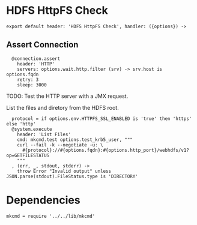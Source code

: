 
# HDFS HttpFS Check

    export default header: 'HDFS HttpFS Check', handler: ({options}) ->

## Assert Connection

      @connection.assert
        header: 'HTTP'
        servers: options.wait.http.filter (srv) -> srv.host is options.fqdn
        retry: 3
        sleep: 3000

TODO: Test the HTTP server with a JMX request.

List the files and diretory from the HDFS root.

      protocol = if options.env.HTTPFS_SSL_ENABLED is 'true' then 'https' else 'http'
      @system.execute
        header: 'List Files'
        cmd: mkcmd.test options.test_krb5_user, """
        curl --fail -k --negotiate -u: \
          #{protocol}://#{options.fqdn}:#{options.http_port}/webhdfs/v1?op=GETFILESTATUS
        """
      , (err, _, stdout, stderr) ->
        throw Error "Invalid output" unless JSON.parse(stdout).FileStatus.type is 'DIRECTORY'

# Dependencies

    mkcmd = require '../../lib/mkcmd'
